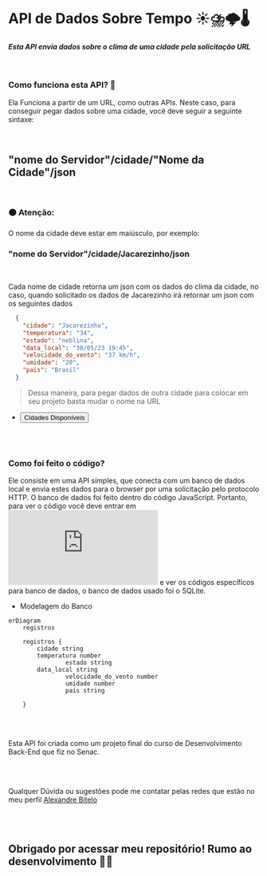 # API de Dados Sobre Tempo ☀️⛈️🌩🌡️
  <h4><i>Esta API envia dados sobre o clima de uma cidade pela solicitação URL</i></h4> 
  <br>


### Como funciona esta API? 🤔
  Ela Funciona a partir de um URL, como outras APIs. Neste caso, para conseguir pegar dados sobre uma cidade, você deve seguir a seguinte sintaxe:

<br>

  
## "nome do Servidor"/cidade/"Nome da Cidade"/json
<br>


### 🟠 Atenção:

O nome da cidade deve estar em maiúsculo, por exemplo:

### "nome do Servidor"/cidade/Jacarezinho/json
<br>

  Cada nome de cidade retorna um json com os dados do clima da cidade, no caso, quando solicitado os dados de Jacarezinho irá retornar um json com os seguintes dados
```json
  {
    "cidade": "Jacarezinho",
    "temperatura": "34",
    "estado": "neblina",
    "data_local": "30/05/23 19:45",
    "velocidade_do_vento": "37 km/h",
    "umidade": "20",
    "pais": "Brasil"
  }

```

> Dessa maneira, para pegar dados de outra cidade para colocar em seu projeto basta mudar o nome na URL

* <a href='https://github.com/AlexandreBitelo/Projeto-Tempo/blob/main/dadosDoBanco.js'><button>Cidades Disponíveis</button></a>

<br>
<br>

### Como foi feito o código?
Ele consiste em uma API símples, que conecta com um banco de dados local e envia estes dados para o browser por uma solicitação pelo protocolo HTTP.
O banco de dados foi feito dentro do código JavaScript. Portanto, para ver o código você deve entrar em ![index.js](https://github.com/AlexandreBitelo/Projeto-Tempo/blob/main/index.js) e ver os códigos específicos para banco de dados, o banco de dados usado foi o SQLite.

* Modelagem do Banco
```mermaid
erDiagram
    registros 

    registros {
        cidade string
        temperatura number
				estado string
        data_local string
				velocidade_do_vento number
				umidade number
				pais string 

    }
```

<br>
<br>

Esta API foi criada como um projeto final do curso de Desenvolvimento Back-End que fiz no Senac.


<br>
<br>

Qualquer Dúvida ou sugestões pode me contatar pelas redes que estão no meu perfil [Alexandre Bitelo](https://github.com/AlexandreBitelo)

<br>
<br>

## Obrigado por acessar meu repositório! Rumo ao desenvolvimento 👨‍💻




